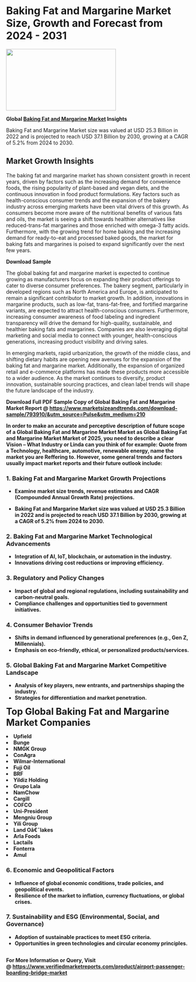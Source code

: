 <H1>Baking Fat and Margarine Market Size, Growth and Forecast from 2024 - 2031</H1><img class="aligncenter size-medium wp-image-584254" src="https://thirdeyenews.in/wp-content/uploads/2024/09/Global-Market-Research-300x168.jpeg" alt="" width="300" height="168" /><p><strong>Global&nbsp;<a href="https://www.marketsizeandtrends.com/download-sample/793910/&amp;utm_source=Pulse&amp;utm_medium=210">Baking Fat and Margarine Market</a> Insights</strong></p><p>Baking Fat and Margarine Market size was valued at USD 25.3 Billion in 2022 and is projected to reach USD 37.1 Billion by 2030, growing at a CAGR of 5.2% from 2024 to 2030.</p><p><h2>Market Growth Insights</h2> <p>The baking fat and margarine market has shown consistent growth in recent years, driven by factors such as the increasing demand for convenience foods, the rising popularity of plant-based and vegan diets, and the continuous innovation in food product formulations. Key factors such as health-conscious consumer trends and the expansion of the bakery industry across emerging markets have been vital drivers of this growth. As consumers become more aware of the nutritional benefits of various fats and oils, the market is seeing a shift towards healthier alternatives like reduced-trans-fat margarines and those enriched with omega-3 fatty acids. Furthermore, with the growing trend for home baking and the increasing demand for ready-to-eat and processed baked goods, the market for baking fats and margarines is poised to expand significantly over the next few years.</p> <p><strong>Download Sample</strong></p> <p>The global baking fat and margarine market is expected to continue growing as manufacturers focus on expanding their product offerings to cater to diverse consumer preferences. The bakery segment, particularly in developed regions such as North America and Europe, is anticipated to remain a significant contributor to market growth. In addition, innovations in margarine products, such as low-fat, trans-fat-free, and fortified margarine variants, are expected to attract health-conscious consumers. Furthermore, increasing consumer awareness of food labeling and ingredient transparency will drive the demand for high-quality, sustainable, and healthier baking fats and margarines. Companies are also leveraging digital marketing and social media to connect with younger, health-conscious generations, increasing product visibility and driving sales. <p>In emerging markets, rapid urbanization, the growth of the middle class, and shifting dietary habits are opening new avenues for the expansion of the baking fat and margarine market. Additionally, the expansion of organized retail and e-commerce platforms has made these products more accessible to a wider audience. As the market continues to diversify, product innovation, sustainable sourcing practices, and clean label trends will shape the future landscape of the industry.</p> <p><strong></p><p><span class=""><strong>Download Full PDF Sample Copy of Global Baking Fat and Margarine Market Report</strong> @ <a href="https://www.marketsizeandtrends.com/download-sample/793910/&amp;utm_source=Pulse&amp;utm_medium=210" target="_blank">https://www.marketsizeandtrends.com/download-sample/793910/&amp;utm_source=Pulse&amp;utm_medium=210</a></span></p><p>In order to make an accurate and perceptive description of future scope of a Global&nbsp;Baking Fat and Margarine Market Market as Global&nbsp;Baking Fat and Margarine Market Market of 2025, you need to describe a clear Vision &ndash; What Industry or Linda can you think of for example: Quote from a Technology, healthcare, automotive, renewable energy, name the market you are Reffering to. However, some general trends and factors usually impact market reports and their future outlook include:</p><h3>1.&nbsp;<strong>Baking Fat and Margarine Market Growth Projections</strong></h3><ul><li>Examine market size trends, revenue estimates and CAGR (Compounded Annual Growth Rate) projections.</li><li><p>Baking Fat and Margarine Market size was valued at USD 25.3 Billion in 2022 and is projected to reach USD 37.1 Billion by 2030, growing at a CAGR of 5.2% from 2024 to 2030.</p></li></ul><h3>2.&nbsp;<strong>Baking Fat and Margarine Market Technological Advancements</strong></h3><ul><li>Integration of AI, IoT, blockchain, or automation in the industry.</li><li>Innovations driving cost reductions or improving efficiency.</li></ul><h3>3.&nbsp;<strong>Regulatory and Policy Changes</strong></h3><ul><li>Impact of global and regional regulations, including sustainability and carbon-neutral goals.</li><li>Compliance challenges and opportunities tied to government initiatives.</li></ul><h3>4.&nbsp;<strong>Consumer Behavior Trends</strong></h3><ul><li>Shifts in demand influenced by generational preferences (e.g., Gen Z, Millennials).</li><li>Emphasis on eco-friendly, ethical, or personalized products/services.</li></ul><h3>5.&nbsp;<strong>Global Baking Fat and Margarine Market Competitive Landscape</strong></h3><ul><li>Analysis of key players, new entrants, and partnerships shaping the industry.</li><li>Strategies for differentiation and market penetration.</li></ul><p data-pm-slice="1 1 []"><span style="color: inherit; font-family: inherit; font-size: 25px;">Top Global Baking Fat and Margarine Market Companies</span></p><div class="" data-test-id=""><p><li>Upfield</li><li> Bunge</li><li> NMGK Group</li><li> ConAgra</li><li> Wilmar-International</li><li> Fuji Oil</li><li> BRF</li><li> Yildiz Holding</li><li> Grupo Lala</li><li> NamChow</li><li> Cargill</li><li> COFCO</li><li> Uni-President</li><li> Mengniu Group</li><li> Yili Group</li><li> Land Oâ€˜lakes</li><li> Arla Foods</li><li> Lactails</li><li> Fonterra</li><li> Amul</li></p></div><h3>6.&nbsp;<strong>Economic and Geopolitical Factors</strong></h3><ul><li>Influence of global economic conditions, trade policies, and geopolitical events.</li><li>Resilience of the market to inflation, currency fluctuations, or global crises.</li></ul><h3>7.&nbsp;<strong>Sustainability and ESG (Environmental, Social, and Governance)</strong></h3><ul><li>Adoption of sustainable practices to meet ESG criteria.</li><li>Opportunities in green technologies and circular economy principles.</li></ul><h2><strong style="font-size: 14px;">For More Information or Query, Visit @&nbsp;</strong><a style="background-color: #ffffff; font-size: 14px;" href="https://www.marketsizeandtrends.com/report/baking-fat-and-margarine-market/" target="_blank">https://www.verifiedmarketreports.com/product/airport-passenger-boarding-bridge-market</a></h2>
